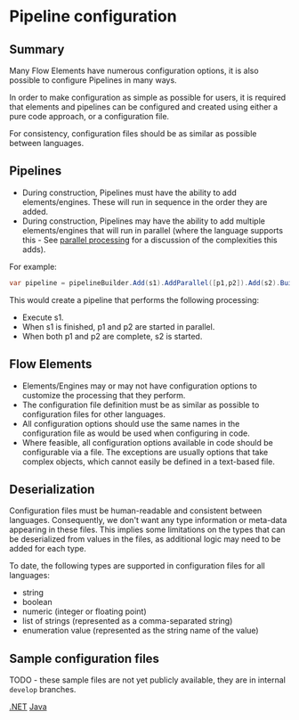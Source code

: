 # Pipeline configuration

## Summary

Many Flow Elements have numerous configuration options, it is also possible
to configure Pipelines in many ways.

In order to make configuration as simple as possible for users, it is required 
that elements and pipelines can be configured and created using either a pure 
code approach, or a configuration file.

For consistency, configuration files should be as similar as possible between 
languages.

## Pipelines

- During construction, Pipelines must have the ability to add elements/engines. 
  These will run in sequence in the order they are added.
- During construction, Pipelines may have the ability to add multiple 
  elements/engines that will run in parallel (where the language supports this - 
  See [parallel processing](../advanced-features/parallel-processing.md) for a
  discussion of the complexities this adds).

For example:

```c#
var pipeline = pipelineBuilder.Add(s1).AddParallel([p1,p2]).Add(s2).Build()
```

This would create a pipeline that performs the following processing:
- Execute s1. 
- When s1 is finished, p1 and p2 are started in parallel.
- When both p1 and p2 are complete, s2 is started.

## Flow Elements 

- Elements/Engines may or may not have configuration options to customize the 
  processing that they perform.
- The configuration file definition must be as similar as possible to configuration 
  files for other languages.
- All configuration options should use the same names in the configuration file 
  as would be used when configuring in code.
- Where feasible, all configuration options available in code should be configurable 
  via a file. The exceptions are usually options that take complex objects, which 
  cannot easily be defined in a text-based file.

## Deserialization

Configuration files must be human-readable and consistent between languages.
Consequently, we don't want any type information or meta-data appearing in
these files. This implies some limitations on the types that can be deserialized 
from values in the files, as additional logic may need to be added for each type.

To date, the following types are supported in configuration files for all languages:

- string
- boolean
- numeric (integer or floating point)
- list of strings (represented as a comma-separated string)
- enumeration value (represented as the string name of the value)

## Sample configuration files

TODO - these sample files are not yet publicly available, they are in 
internal `develop` branches.

[.NET](https://github.com/51Degrees/device-detection-dotnet/blob/master/Examples/sample-configuration.json)
[Java](https://github.com/51Degrees/device-detection-java/blob/master/device-detection.examples/console/src/main/resources/gettingStartedOnPrem.xml)



